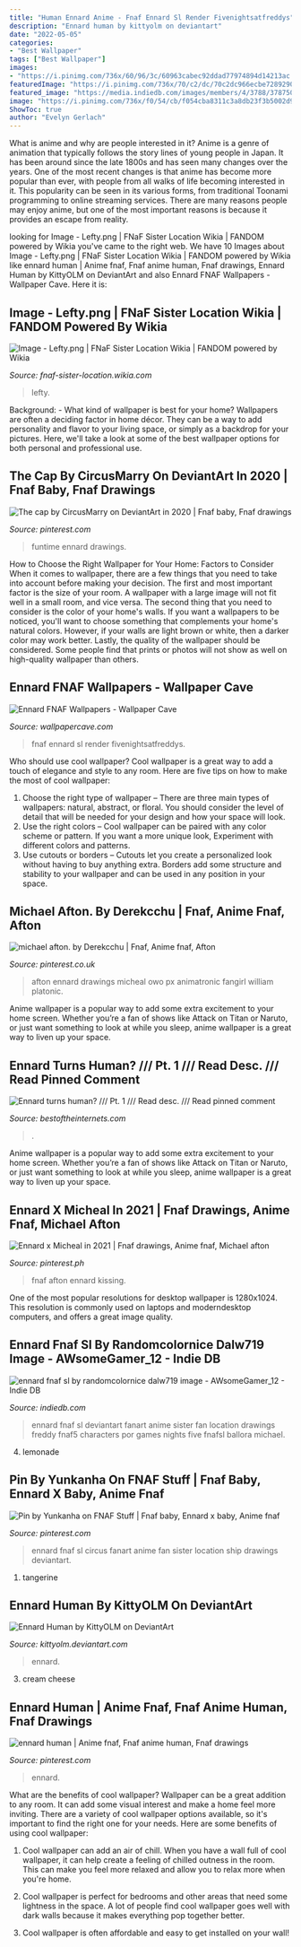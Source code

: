 ```yaml
---
title: "Human Ennard Anime - Fnaf Ennard Sl Render Fivenightsatfreddys"
description: "Ennard human by kittyolm on deviantart"
date: "2022-05-05"
categories:
- "Best Wallpaper"
tags: ["Best Wallpaper"]
images:
- "https://i.pinimg.com/736x/60/96/3c/60963cabec92ddad77974894d14213ac.jpg"
featuredImage: "https://i.pinimg.com/736x/70/c2/dc/70c2dc966ecbe7289290780712d9759f.jpg"
featured_image: "https://media.indiedb.com/images/members/4/3788/3787506/ennard_fnaf_sl_by_randomcolornice-dalw719.png"
image: "https://i.pinimg.com/736x/f0/54/cb/f054cba8311c3a8db23f3b5002d9d7c6.jpg"
ShowToc: true
author: "Evelyn Gerlach"
---
```



What is anime and why are people interested in it?
Anime is a genre of animation that typically follows the story lines of young people in Japan. It has been around since the late 1800s and has seen many changes over the years. One of the most recent changes is that anime has become more popular than ever, with people from all walks of life becoming interested in it. This popularity can be seen in its various forms, from traditional Toonami programming to online streaming services. There are many reasons people may enjoy anime, but one of the most important reasons is because it provides an escape from reality.

	

		
looking for Image - Lefty.png | FNaF Sister Location Wikia | FANDOM powered by Wikia you've came to the right web. We have 10 Images about Image - Lefty.png | FNaF Sister Location Wikia | FANDOM powered by Wikia like ennard human | Anime fnaf, Fnaf anime human, Fnaf drawings, Ennard Human by KittyOLM on DeviantArt and also Ennard FNAF Wallpapers - Wallpaper Cave. Here it is:
		
    
## Image - Lefty.png | FNaF Sister Location Wikia | FANDOM Powered By Wikia

<img loading=lazy src="https://vignette.wikia.nocookie.net/fnaf-sister-location/images/0/03/Lefty.png/revision/latest?cb=20171206212441" onerror="this.onerror=null;this.src='https://tse1.mm.bing.net/th?id=OIP.A5Jnp3vnN9cA2uXo9FK_cQAAAA&amp;pid=15.1';" alt="Image - Lefty.png | FNaF Sister Location Wikia | FANDOM powered by Wikia">

_Source: fnaf-sister-location.wikia.com_

>lefty. 

	

Background: - What kind of wallpaper is best for your home?
Wallpapers are often a deciding factor in home décor. They can be a way to add personality and flavor to your living space, or simply as a backdrop for your pictures. Here, we'll take a look at some of the best wallpaper options for both personal and professional use.

    
## The Cap By CircusMarry On DeviantArt In 2020 | Fnaf Baby, Fnaf Drawings

<img loading=lazy src="https://i.pinimg.com/736x/60/96/3c/60963cabec92ddad77974894d14213ac.jpg" onerror="this.onerror=null;this.src='https://tse2.mm.bing.net/th?id=OIP.9HQXQZpcRKj-Uf3enyaBbgHaHa&amp;pid=15.1';" alt="The cap by CircusMarry on DeviantArt in 2020 | Fnaf baby, Fnaf drawings">

_Source: pinterest.com_

>funtime ennard drawings. 

	

How to Choose the Right Wallpaper for Your Home: Factors to Consider
When it comes to wallpaper, there are a few things that you need to take into account before making your decision. The first and most important factor is the size of your room. A wallpaper with a large image will not fit well in a small room, and vice versa. 
The second thing that you need to consider is the color of your home's walls. If you want a wallpapers to be noticed, you'll want to choose something that complements your home's natural colors. However, if your walls are light brown or white, then a darker color may work better. 
Lastly, the quality of the wallpaper should be considered. Some people find that prints or photos will not show as well on high-quality wallpaper than others.

    
## Ennard FNAF Wallpapers - Wallpaper Cave

<img loading=lazy src="https://wallpapercave.com/wp/wp8516517.png" onerror="this.onerror=null;this.src='https://tse4.mm.bing.net/th?id=OIP.VMTF4k9PgmOGqfn-54qwHQHaEK&amp;pid=15.1';" alt="Ennard FNAF Wallpapers - Wallpaper Cave">

_Source: wallpapercave.com_

>fnaf ennard sl render fivenightsatfreddys. 

	

Who should use cool wallpaper?
Cool wallpaper is a great way to add a touch of elegance and style to any room. Here are five tips on how to make the most of cool wallpaper: 
1) Choose the right type of wallpaper – There are three main types of wallpapers: natural, abstract, or floral. You should consider the level of detail that will be needed for your design and how your space will look. 
2) Use the right colors – Cool wallpaper can be paired with any color scheme or pattern. If you want a more unique look, Experiment with different colors and patterns. 
3) Use cutouts or borders – Cutouts let you create a personalized look without having to buy anything extra. Borders add some structure and stability to your wallpaper and can be used in any position in your space.

    
## Michael Afton. By Derekcchu | Fnaf, Anime Fnaf, Afton

<img loading=lazy src="https://i.pinimg.com/736x/9f/69/09/9f6909f3ca47dbcab3f998507de374be.jpg" onerror="this.onerror=null;this.src='https://tse3.mm.bing.net/th?id=OIP.SOEzcTJPfE4TS8QZJ9kyXwHaO7&amp;pid=15.1';" alt="michael afton. by Derekcchu | Fnaf, Anime fnaf, Afton">

_Source: pinterest.co.uk_

>afton ennard drawings micheal owo px animatronic fangirl william platonic. 

	

Anime wallpaper is a popular way to add some extra excitement to your home screen. Whether you’re a fan of shows like Attack on Titan or Naruto, or just want something to look at while you sleep, anime wallpaper is a great way to liven up your space.

    
## Ennard Turns Human? /// Pt. 1 /// Read Desc. /// Read Pinned Comment

<img loading=lazy src="https://i.ytimg.com/vi/VJWvOEJ8DXA/sddefault.jpg" onerror="this.onerror=null;this.src='https://tse4.mm.bing.net/th?id=OIP.Ljz2cXLYByjZsad2xo68FgHaFj&amp;pid=15.1';" alt="Ennard turns human? /// Pt. 1 /// Read desc. /// Read pinned comment">

_Source: bestoftheinternets.com_

>. 

	

Anime wallpaper is a popular way to add some extra excitement to your home screen. Whether you’re a fan of shows like Attack on Titan or Naruto, or just want something to look at while you sleep, anime wallpaper is a great way to liven up your space.

    
## Ennard X Micheal In 2021 | Fnaf Drawings, Anime Fnaf, Michael Afton

<img loading=lazy src="https://i.pinimg.com/736x/70/c2/dc/70c2dc966ecbe7289290780712d9759f.jpg" onerror="this.onerror=null;this.src='https://tse2.mm.bing.net/th?id=OIP.4yzL9J7JRYq5O-N_Sjt0hwHaE8&amp;pid=15.1';" alt="Ennard x Micheal in 2021 | Fnaf drawings, Anime fnaf, Michael afton">

_Source: pinterest.ph_

>fnaf afton ennard kissing. 

	

One of the most popular resolutions for desktop wallpaper is 1280x1024. This resolution is commonly used on laptops and moderndesktop computers, and offers a great image quality.

    
## Ennard Fnaf Sl By Randomcolornice Dalw719 Image - AWsomeGamer_12 - Indie DB

<img loading=lazy src="https://media.indiedb.com/images/members/4/3788/3787506/ennard_fnaf_sl_by_randomcolornice-dalw719.png" onerror="this.onerror=null;this.src='https://tse4.mm.bing.net/th?id=OIP._013DVc8mDsw35FElOt3kgHaHa&amp;pid=15.1';" alt="ennard fnaf sl by randomcolornice dalw719 image - AWsomeGamer_12 - Indie DB">

_Source: indiedb.com_

>ennard fnaf sl deviantart fanart anime sister fan location drawings freddy fnaf5 characters por games nights five fnafsl ballora michael. 

	

4. lemonade 

    
## Pin By Yunkanha On FNAF Stuff | Fnaf Baby, Ennard X Baby, Anime Fnaf

<img loading=lazy src="https://i.pinimg.com/originals/6d/47/e1/6d47e197d1249087b6b022a00411835e.png" onerror="this.onerror=null;this.src='https://tse1.mm.bing.net/th?id=OIP.hUQm-eqO7ELBzEyqEQbEAwHaHJ&amp;pid=15.1';" alt="Pin by Yunkanha on FNAF Stuff | Fnaf baby, Ennard x baby, Anime fnaf">

_Source: pinterest.com_

>ennard fnaf sl circus fanart anime fan sister location ship drawings deviantart. 

	

1. tangerine 

    
## Ennard Human By KittyOLM On DeviantArt

<img loading=lazy src="https://pre00.deviantart.net/02a1/th/pre/f/2016/303/6/8/ennard_human_by_kittyolm-damr6eh.png" onerror="this.onerror=null;this.src='https://tse4.mm.bing.net/th?id=OIP.FPhBFeOls1QsoNn3eAF_nwHaO0&amp;pid=15.1';" alt="Ennard Human by KittyOLM on DeviantArt">

_Source: kittyolm.deviantart.com_

>ennard. 

	

3. cream cheese 

    
## Ennard Human | Anime Fnaf, Fnaf Anime Human, Fnaf Drawings

<img loading=lazy src="https://i.pinimg.com/736x/f0/54/cb/f054cba8311c3a8db23f3b5002d9d7c6.jpg" onerror="this.onerror=null;this.src='https://tse4.mm.bing.net/th?id=OIP.1ql08Ds5S_KbOIGtThikgwHaLc&amp;pid=15.1';" alt="ennard human | Anime fnaf, Fnaf anime human, Fnaf drawings">

_Source: pinterest.com_

>ennard. 

	

What are the benefits of cool wallpaper?
Wallpaper can be a great addition to any room. It can add some visual interest and make a home feel more inviting. There are a variety of cool wallpaper options available, so it's important to find the right one for your needs. Here are some benefits of using cool wallpaper: 
1. Cool wallpaper can add an air of chill. When you have a wall full of cool wallpaper, it can help create a feeling of chilled outness in the room. This can make you feel more relaxed and allow you to relax more when you're home. 

2. Cool wallpaper is perfect for bedrooms and other areas that need some lightness in the space. A lot of people find cool wallpaper goes well with dark walls because it makes everything pop together better. 

3. Cool wallpaper is often affordable and easy to get installed on your wall!

